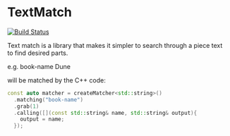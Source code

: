 # TextMatch

[![Build Status](https://travis-ci.org/gdunton/TextMatch.svg?branch=master)](https://travis-ci.org/gdunton/TextMatch)

Text match is a library that makes it simpler to search through a piece text to find desired parts.

e.g.
book-name Dune 

will be matched by the C++ code:

```cpp
const auto matcher = createMatcher<std::string>()
  .matching("book-name")
  .grab(1)
  .calling([](const std::string& name, std::string& output){
    output = name;
  });
```



